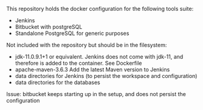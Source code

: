 This repository holds the docker configuration
for the following tools suite:
- Jenkins
- Bitbucket with postgreSQL
- Standalone PostgreSQL for generic purposes

Not included with the repository but should be in the filesystem:
- jdk-11.0.9.1+1 or equivalent. Jenkins does not come with jdk-11, and therefore is added to the container. See Dockerfile
- apache-maven-3.6.3 Add the latest Maven version to Jenkins
- data directories for Jenkins (to persist the workspace and configuration)
- data directories for the databases

Issue: bitbucket keeps starting up in the setup, and does not persist the configuration

